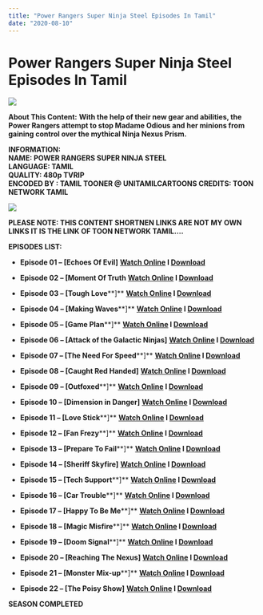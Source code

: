 ```yaml
---
title: "Power Rangers Super Ninja Steel Episodes In Tamil"
date: "2020-08-10"
---
```


# Power Rangers Super Ninja Steel Episodes In Tamil

[![](https://1.bp.blogspot.com/-Fzx-BpHv3pA/XxGm4658fiI/AAAAAAAAB_8/JRCnuQplYwQRu5QfzsPWZhm1gBEOjELTwCLcBGAsYHQ/w400-h235/power_rangers_super_ninja_steel.png)](https://1.bp.blogspot.com/-Fzx-BpHv3pA/XxGm4658fiI/AAAAAAAAB_8/JRCnuQplYwQRu5QfzsPWZhm1gBEOjELTwCLcBGAsYHQ/s1023/power_rangers_super_ninja_steel.png)

**About This Content:** **With the help of their new gear and abilities, the Power Rangers attempt to stop Madame Odious and her minions from gaining control over the mythical Ninja Nexus Prism.**

**INFORMATION:  
NAME: POWER RANGERS SUPER NINJA STEEL  
LANGUAGE: TAMIL  
QUALITY: 480p TVRIP  
ENCODED BY : TAMIL TOONER @ **UNITAMILCARTOONS** CREDITS: TOON NETWORK TAMIL**

[![](https://1.bp.blogspot.com/-PVVYQoRRQ6Q/XxMytQkB7VI/AAAAAAAACBU/G-8kUA6YwekeeUsIlPhUfL3Kp69MMCwBgCLcBGAsYHQ/s0/wp3541411.jpg)](https://1.bp.blogspot.com/-PVVYQoRRQ6Q/XxMytQkB7VI/AAAAAAAACBU/G-8kUA6YwekeeUsIlPhUfL3Kp69MMCwBgCLcBGAsYHQ/s320/wp3541411.jpg)

**PLEASE NOTE: THIS CONTENT SHORTNEN LINKS ARE NOT MY OWN LINKS IT IS THE LINK OF TOON NETWORK TAMIL….**

**EPISODES LIST:**

- **Episode 01 – \[****Echoes Of Evil****\]** **[Watch Online](https://gplinks.in/full?api=fbff0ad3bcbaecf0b3e8366e259e338c2f33dd54&url=aHR0cHM6Ly90b29ubmV0d29ya3RhbWlsdmlkZW9zLmJsb2dzcG90LmNvbS9wL3Bvd2VyLXJhbmdlcnMtc3VwZXItbmluamEtc3RlZWwtdGFtaWwuaHRtbA==&type=2) I [Download](https://gplinks.in/full?api=fbff0ad3bcbaecf0b3e8366e259e338c2f33dd54&url=aHR0cHM6Ly9kcml2ZS5nb29nbGUuY29tL2ZpbGUvZC8xVkxJaDJZRHJhdk1QTWhJMXRwcU5xMkloRF9ObzZCUU4vdmlldw==&type=2)**
- **Episode 02 – \[Moment Of Truth** **[Watch Online](https://gplinks.in/full?api=fbff0ad3bcbaecf0b3e8366e259e338c2f33dd54&url=aHR0cHM6Ly90b29ubmV0d29ya3RhbWlsdmlkZW9zLmJsb2dzcG90LmNvbS9wL3Bvd2VyLXJhbmdlcnMtc3VwZXItbmluamEtc3RlZWwtdGFtaWxfMjQuaHRtbA==&type=2) I [Download](https://gplinks.in/full?api=fbff0ad3bcbaecf0b3e8366e259e338c2f33dd54&url=aHR0cHM6Ly9kcml2ZS5nb29nbGUuY29tL2ZpbGUvZC8xX3hYQlBfeEdoV3pIYnVqanF5S2stTWU2UjFvN2dsUkYvdmlldw==&type=2)**
- **Episode 03 – \[Tough Love****\]** **[Watch Online](https://gplinks.in/full?api=fbff0ad3bcbaecf0b3e8366e259e338c2f33dd54&url=aHR0cHM6Ly90b29ubmV0d29ya3RhbWlsdmlkZW9zLmJsb2dzcG90LmNvbS9wL3Bvd2VyLXJhbmdlcnMtc3VwZXItbmluamEtc3RlZWwtdGFtaWxfNTMuaHRtbA==&type=2) I [Download](https://gplinks.in/full?api=fbff0ad3bcbaecf0b3e8366e259e338c2f33dd54&url=aHR0cHM6Ly9kcml2ZS5nb29nbGUuY29tL2ZpbGUvZC8xY2NieThjczNrZGRMTTlHNWFiTEU0cGNGWEk0T2JDZlgvdmlldw==&type=2)**
- **Episode 04 – \[Making Waves****\]** **[Watch Online](https://gplinks.in/full?api=fbff0ad3bcbaecf0b3e8366e259e338c2f33dd54&url=aHR0cHM6Ly90b29ubmV0d29ya3RhbWlsdmlkZW9zLmJsb2dzcG90LmNvbS9wL3Bvd2VyLXJhbmdlcnMtc3VwZXItbmluamEtc3RlZWwtdGFtaWxfODMuaHRtbA==&type=2) I [Download](https://gplinks.in/full?api=fbff0ad3bcbaecf0b3e8366e259e338c2f33dd54&url=aHR0cHM6Ly9kcml2ZS5nb29nbGUuY29tL2ZpbGUvZC8xalI1bldqZ3pneWI1Ykk1aFdQYmEyZ0N3Q1VPQ0JQNHkvdmlldw==&type=2)**
- **Episode 05 – \[Game Plan****\]** **[Watch Online](https://gplinks.in/full?api=fbff0ad3bcbaecf0b3e8366e259e338c2f33dd54&url=aHR0cHM6Ly90b29ubmV0d29ya3RhbWlsdmlkZW9zLmJsb2dzcG90LmNvbS9wL3Bvd2VyLXJhbmdlcnMtc3VwZXItbmluamEtc3RlZWwtdGFtaWxfMTMuaHRtbA==&type=2) I [Download](https://gplinks.in/full?api=fbff0ad3bcbaecf0b3e8366e259e338c2f33dd54&url=aHR0cHM6Ly9kcml2ZS5nb29nbGUuY29tL2ZpbGUvZC8xNFJ0dEZsM3BNeGFuNlNaMWp1WUY4V3FYWGpTOTEtVVgvdmlldw==&type=2)**
- **Episode 06 – \[****Attack of the Galactic Ninjas****\]** **[Watch Online](https://gplinks.in/full?api=fbff0ad3bcbaecf0b3e8366e259e338c2f33dd54&url=aHR0cHM6Ly90b29ubmV0d29ya3RhbWlsdmlkZW9zLmJsb2dzcG90LmNvbS9wL3Bvd2VyLXJhbmdlcnMtc3VwZXItbmluamEtc3RlZWwtdGFtaWxfNTkuaHRtbA==&type=2) I [Download](https://gplinks.in/full?api=fbff0ad3bcbaecf0b3e8366e259e338c2f33dd54&url=aHR0cHM6Ly9kcml2ZS5nb29nbGUuY29tL2ZpbGUvZC8xampDYmdjb255TmJWSndyaGxuRVZMbFlkMTNESXZSd1ovdmlldw==&type=2)**
- **Episode 07 – \[The Need For Speed****\]** **[Watch Online](https://gplinks.in/full?api=fbff0ad3bcbaecf0b3e8366e259e338c2f33dd54&url=aHR0cHM6Ly90b29ubmV0d29ya3RhbWlsdmlkZW9zLmJsb2dzcG90LmNvbS9wL3Bvd2VyLXJhbmdlcnMtc3VwZXItbmluamEtc3RlZWwtdGFtaWxfMTYuaHRtbA==&type=2) I [Download](https://gplinks.in/full?api=fbff0ad3bcbaecf0b3e8366e259e338c2f33dd54&url=aHR0cHM6Ly9kcml2ZS5nb29nbGUuY29tL2ZpbGUvZC8xa1ZrbS1jbmY2Q2JhNnNQMUtpejlTVHZIZUNVRTBUSFcvdmlldw==&type=2)**
- **Episode 08 – \[****Caught Red Handed****\]** **[Watch Online](https://gplinks.in/full?api=fbff0ad3bcbaecf0b3e8366e259e338c2f33dd54&url=aHR0cHM6Ly90b29ubmV0d29ya3RhbWlsdmlkZW9zLmJsb2dzcG90LmNvbS9wL3Bvd2VyLXJhbmdlcnMtc3VwZXItbmluamEtc3RlZWwtdGFtaWxfMjMuaHRtbA==&type=2) I [Download](https://gplinks.in/full?api=fbff0ad3bcbaecf0b3e8366e259e338c2f33dd54&url=aHR0cHM6Ly9kcml2ZS5nb29nbGUuY29tL2ZpbGUvZC8xOU9PZUlCbUVzanhMX3NYRUJFZHhaamVHZXh2Ry1EZWgvdmlldw==&type=2)**
- **Episode 09 – \[Outfoxed****\]** **[Watch Online](https://gplinks.in/full?api=fbff0ad3bcbaecf0b3e8366e259e338c2f33dd54&url=aHR0cHM6Ly90b29ubmV0d29ya3RhbWlsdmlkZW9zLmJsb2dzcG90LmNvbS9wL3Bvd2VyLXJhbmdlcnMtc3VwZXItbmluamEtc3RlZWwtdGFtaWxfMjcuaHRtbA==&type=2) I [Download](https://gplinks.in/full?api=fbff0ad3bcbaecf0b3e8366e259e338c2f33dd54&url=aHR0cHM6Ly9kcml2ZS5nb29nbGUuY29tL2ZpbGUvZC8xVTZnRFVGSlpsNWdWcHVfRHRHWUNla1NOSFpZSjdkd2kvdmlldw==&type=2)**
- **Episode 10 – \[****Dimension** **in Danger****\]** **[Watch Online](https://gplinks.in/full?api=fbff0ad3bcbaecf0b3e8366e259e338c2f33dd54&url=aHR0cHM6Ly90b29ubmV0d29ya3RhbWlsdmlkZW9zLmJsb2dzcG90LmNvbS9wL3Bvd2VyLXJhbmdlcnMtc3VwZXItbmluamEtc3RlZWwtdGFtaWxfOS5odG1s&type=2) I [Download](https://gplinks.in/full?api=fbff0ad3bcbaecf0b3e8366e259e338c2f33dd54&url=aHR0cHM6Ly9kcml2ZS5nb29nbGUuY29tL2ZpbGUvZC8xOGNfbXlWcy1KZHN3ODV1emNvdWo0V3ByUmswdmd3WFAvdmlldw==&type=2)**
- **Episode 11 – \[Love Stick****\]** **[Watch Online](https://gplinks.in/full?api=fbff0ad3bcbaecf0b3e8366e259e338c2f33dd54&url=aHR0cHM6Ly90b29ubmV0d29ya3RhbWlsdmlkZW9zLmJsb2dzcG90LmNvbS9wL3Bvd2VyLXJhbmdlcnMtc3VwZXItbmluamEtc3RlZWwtdGFtaWxfMTEuaHRtbA==&type=2) I [Download](https://gplinks.in/full?api=fbff0ad3bcbaecf0b3e8366e259e338c2f33dd54&url=aHR0cHM6Ly9kcml2ZS5nb29nbGUuY29tL2ZpbGUvZC8xVFdYT08yTXFKd1JaVnpoVURERXpweDdvSnU0SmNnZ0kvdmlld2h0dHBzOi8vZHJpdmUuZ29vZ2xlLmNvbS9maWxlL2QvMVRXWE9PMk1xSndSWlZ6aFVEREV6cHg3b0p1NEpjZ2dJL3ZpZXc=&type=2)**
- **Episode 12 – \[Fan Frezy****\]** **[Watch Online](https://gplinks.in/full?api=fbff0ad3bcbaecf0b3e8366e259e338c2f33dd54&url=aHR0cHM6Ly90b29ubmV0d29ya3RhbWlsdmlkZW9zLmJsb2dzcG90LmNvbS9wL3Bvd2VyLXJhbmdlcnMtc3VwZXItbmluamEtc3RlZWwtdGFtaWxfMzAuaHRtbA==&type=2) I [Download](https://gplinks.in/full?api=fbff0ad3bcbaecf0b3e8366e259e338c2f33dd54&url=aHR0cHM6Ly9kcml2ZS5nb29nbGUuY29tL2ZpbGUvZC8xcGFjc2hLSjVKUzloeW1pLWdRVWJRWXBlRl9iRThaRksvdmlldw==&type=2)**
- **Episode 13 – \[Prepare To Fail****\]** **[Watch Online](https://gplinks.in/full?api=fbff0ad3bcbaecf0b3e8366e259e338c2f33dd54&url=aHR0cHM6Ly90b29ubmV0d29ya3RhbWlsdmlkZW9zLmJsb2dzcG90LmNvbS9wL3Bvd2VyLXJhbmdlcnMtc3VwZXItbmluamEtc3RlZWwtdGFtaWxfODUuaHRtbA==&type=2) I [Download](https://gplinks.in/full?api=fbff0ad3bcbaecf0b3e8366e259e338c2f33dd54&url=aHR0cHM6Ly9kcml2ZS5nb29nbGUuY29tL2ZpbGUvZC8xOVV0U284TDNRYV9rSloyazVONmpxVGlNVzQ3N1RwT3Qvdmlldw==&type=2)**
- **Episode 14 – \[****Sheriff Skyfire****\]** **[Watch Online](https://gplinks.in/full?api=fbff0ad3bcbaecf0b3e8366e259e338c2f33dd54&url=aHR0cHM6Ly90b29ubmV0d29ya3RhbWlsdmlkZW9zLmJsb2dzcG90LmNvbS9wL3Bvd2VyLXJhbmdlcnMtc3VwZXItbmluamEtc3RlZWwtdGFtaWxfOTYuaHRtbA==&type=2) I [Download](https://gplinks.in/full?api=fbff0ad3bcbaecf0b3e8366e259e338c2f33dd54&url=aHR0cHM6Ly9kcml2ZS5nb29nbGUuY29tL2ZpbGUvZC8xeWRnaTBsWkhGV2NxdXU3MXJ4RlQ0Rjh5YV9jOTlpMTEvdmlldw==&type=2)**
- **Episode 15 – \[Tech Support****\]** **[Watch Online](https://gplinks.in/full?api=fbff0ad3bcbaecf0b3e8366e259e338c2f33dd54&url=aHR0cHM6Ly90b29ubmV0d29ya3RhbWlsdmlkZW9zLmJsb2dzcG90LmNvbS9wL3Bvd2VyLXJhbmdlcnMtc3VwZXItbmluamEtc3RlZWwtdGFtaWxfMjAuaHRtbA==&type=2) I [Download](https://gplinks.in/full?api=fbff0ad3bcbaecf0b3e8366e259e338c2f33dd54&url=aHR0cHM6Ly9kcml2ZS5nb29nbGUuY29tL2ZpbGUvZC8xS0R0QWkwOTVwR01SMmFzb1h6MjZHQ21yY2pQNnJqUDcvdmlldw==&type=2)**
- **Episode 16 – \[Car Trouble****\]** **[Watch Online](https://gplinks.in/full?api=fbff0ad3bcbaecf0b3e8366e259e338c2f33dd54&url=aHR0cHM6Ly9kcml2ZS5nb29nbGUuY29tL2ZpbGUvZC8xcmU1SWwyZTJVY05yaTdyZTlJUTI5TTkyYmt1eWZRT24vdmlldz91c3A9c2hhcmluZw==&type=2) I [Download](https://gplinks.in/full?api=fbff0ad3bcbaecf0b3e8366e259e338c2f33dd54&url=aHR0cHM6Ly9kcml2ZS5nb29nbGUuY29tL2ZpbGUvZC8xcmU1SWwyZTJVY05yaTdyZTlJUTI5TTkyYmt1eWZRT24vdmlldz91c3A9c2hhcmluZw==&type=2)**
- **Episode 17 – \[Happy To Be Me****\]** **[Watch Online](https://gplinks.in/full?api=fbff0ad3bcbaecf0b3e8366e259e338c2f33dd54&url=aHR0cHM6Ly9kcml2ZS5nb29nbGUuY29tL2ZpbGUvZC8xcGRpd0FNUS1zMmppNVMtSElaVF93OHBtb1B4eHliUTAvdmlldz91c3A9c2hhcmluZw==&type=2) I [Download](https://gplinks.in/full?api=fbff0ad3bcbaecf0b3e8366e259e338c2f33dd54&url=aHR0cHM6Ly9kcml2ZS5nb29nbGUuY29tL2ZpbGUvZC8xcGRpd0FNUS1zMmppNVMtSElaVF93OHBtb1B4eHliUTAvdmlldz91c3A9c2hhcmluZw==&type=2)**
    
- **Episode 18 – \[Magic Misfire****\]** **[Watch Online](https://gplinks.in/full?api=fbff0ad3bcbaecf0b3e8366e259e338c2f33dd54&url=aHR0cHM6Ly9kcml2ZS5nb29nbGUuY29tL2ZpbGUvZC8xN3dqaUZpb0FSdk5sdF93TUFoLUlBUGh5cjVHdmk4NUQvdmlldw==&type=2) I [Download](https://gplinks.in/full?api=fbff0ad3bcbaecf0b3e8366e259e338c2f33dd54&url=aHR0cHM6Ly9kcml2ZS5nb29nbGUuY29tL2ZpbGUvZC8xN3dqaUZpb0FSdk5sdF93TUFoLUlBUGh5cjVHdmk4NUQvdmlldw==&type=2)**
    
- **Episode 19 – \[Doom Signal****\]** **[Watch Online](https://gplinks.in/full?api=fbff0ad3bcbaecf0b3e8366e259e338c2f33dd54&url=aHR0cHM6Ly9kcml2ZS5nb29nbGUuY29tL2ZpbGUvZC8xdnhmZ0J2ZlNMUExEaGF4Ukw4Y2Ffc2VJdG5NSFdGVUcvdmlldz91c3A9c2hhcmluZw==&type=2) I [Download](https://gplinks.in/full?api=fbff0ad3bcbaecf0b3e8366e259e338c2f33dd54&url=aHR0cHM6Ly9kcml2ZS5nb29nbGUuY29tL2ZpbGUvZC8xdnhmZ0J2ZlNMUExEaGF4Ukw4Y2Ffc2VJdG5NSFdGVUcvdmlldz91c3A9c2hhcmluZw==&type=2)**
    
- **Episode 20 – \[****Reaching The Nexus****\]** **[Watch Online](https://gplinks.in/full?api=fbff0ad3bcbaecf0b3e8366e259e338c2f33dd54&url=aHR0cHM6Ly9kcml2ZS5nb29nbGUuY29tL2ZpbGUvZC8xckVraERNMGRxZ0hNeW1pOVh2c1M1MW1Gc0dlN25lcnQvdmlldw==&type=2) I [Download](https://gplinks.in/full?api=fbff0ad3bcbaecf0b3e8366e259e338c2f33dd54&url=aHR0cHM6Ly9kcml2ZS5nb29nbGUuY29tL2ZpbGUvZC8xckVraERNMGRxZ0hNeW1pOVh2c1M1MW1Gc0dlN25lcnQvdmlldw==&type=2)**
    
- **Episode 21 – \[Monster Mix-up****\]** **[Watch Online](https://gplinks.in/full?api=fbff0ad3bcbaecf0b3e8366e259e338c2f33dd54&url=aHR0cHM6Ly9kcml2ZS5nb29nbGUuY29tL2ZpbGUvZC8xNXRDLVhjblkyUi1JTU12YTBLa3V2V2M5VlpQZF9QeVcvdmlldz91c3A9c2hhcmluZw==&type=2) I [Download](https://gplinks.in/full?api=fbff0ad3bcbaecf0b3e8366e259e338c2f33dd54&url=aHR0cHM6Ly9kcml2ZS5nb29nbGUuY29tL2ZpbGUvZC8xNXRDLVhjblkyUi1JTU12YTBLa3V2V2M5VlpQZF9QeVcvdmlldz91c3A9c2hhcmluZw==&type=2)**
    
- **Episode 22 – \[****The Poisy Show****\]** **[Watch Online](https://gplinks.in/full?api=fbff0ad3bcbaecf0b3e8366e259e338c2f33dd54&url=aHR0cHM6Ly9kcml2ZS5nb29nbGUuY29tL2ZpbGUvZC8xU0MtMnRYaVBwdDlkUzdXYWhYZkV0SFNFa2w2V21zbVAvdmlldw==&type=2) I [Download](https://gplinks.in/full?api=fbff0ad3bcbaecf0b3e8366e259e338c2f33dd54&url=aHR0cHM6Ly9kcml2ZS5nb29nbGUuY29tL2ZpbGUvZC8xU0MtMnRYaVBwdDlkUzdXYWhYZkV0SFNFa2w2V21zbVAvdmlldw==&type=2)**
    

**SEASON COMPLETED**
